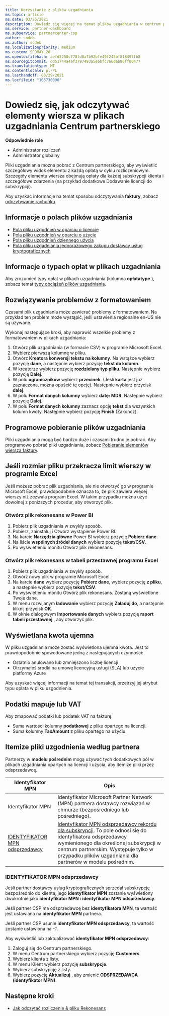 ```yaml
---
title: Korzystanie z plików uzgadniania
ms.topic: article
ms.date: 03/26/2021
description: Dowiedz się więcej na temat plików uzgadniania w centrum partnerskim i interpretacji szczegółowych widoków elementów wierszy opłat dla danego cyklu rozliczeniowego.
ms.service: partner-dashboard
ms.subservice: partnercenter-csp
author: sodeb
ms.author: sodeb
ms.localizationpriority: medium
ms.custom: SEOMAY.20
ms.openlocfilehash: aefd5258c778fd8a7b92bfe49f245bf818497fb8
ms.sourcegitcommit: dd51744a4af3797493a5ebbfc766dab86ff00477
ms.translationtype: MT
ms.contentlocale: pl-PL
ms.lasthandoff: 03/29/2021
ms.locfileid: "105730090"
---
```

# <a name="learn-how-to-read-the-line-items-in-your-partner-center-reconciliation-files"></a>Dowiedz się, jak odczytywać elementy wiersza w plikach uzgadniania Centrum partnerskiego

**Odpowiednie role**

- Administrator rozliczeń
- Administrator globalny

Pliki uzgadniania można pobrać z Centrum partnerskiego, aby wyświetlić szczegółowy widok elementu z każdą opłatą w cyklu rozliczeniowym. Szczegóły elementu wiersza obejmują opłaty dla każdej subskrypcji klienta i szczegółowe zdarzenia (na przykład dodatkowe Dodawanie licencji do subskrypcji).

Aby uzyskać informacje na temat sposobu odczytywania **faktury**, zobacz [odczytywanie rachunku](read-your-bill.md).

## <a name="understand-reconciliation-file-fields"></a>Informacje o polach plików uzgadniania

- [Pola pliku uzgodnień w oparciu o licencję](license-based-recon-files.md)
- [Pola pliku uzgodnień w oparciu o użycie](usage-based-recon-files.md)
- [Pola pliku uzgodnień dziennego użycia](daily-rated-usage-recon-files.md)
- [Pola pliku uzgadniania jednorazowego zakupu dostawcy usług kryptograficznych](modern-invoice-reconciliation-file.md)

## <a name="understand-charge-types-in-reconciliation-files"></a>Informacje o typach opłat w plikach uzgadniania

Aby zrozumieć typy opłat w plikach uzgadniania (kolumna **opłatatype** ), zobacz temat [typy obciążeń plików uzgadniania](recon-file-charge-types.md).

## <a name="fix-formatting-issues"></a>Rozwiązywanie problemów z formatowaniem

Czasami plik uzgadniania może zawierać problemy z formatowaniem. Na przykład ten problem może wystąpić, jeśli ustawienia regionalne en-US nie są używane.

Wykonaj następujące kroki, aby naprawić wszelkie problemy z formatowaniem w plikach uzgadniania:

1. Otwórz plik uzgadniania (w formacie CSV) w programie Microsoft Excel.
2. Wybierz pierwszą kolumnę w pliku.
3. Otwórz **Kreatora konwersji tekstu na kolumny**. Na wstążce wybierz pozycję **dane**, a następnie wybierz pozycję **tekst do kolumn**.
4. W kreatorze wybierz pozycję **rozdzielany typ pliku**. Następnie wybierz pozycję **Dalej**.
5. W polu **ograniczników** wybierz **przecinek**. (Jeśli **karta** jest już zaznaczona, można opuścić tę opcję). Następnie wybierz przycisk **dalej**.
6. W polu **Format danych kolumny** wybierz **datę: MDR**. Następnie wybierz pozycję **Dalej**.
7. W polu **Format danych kolumny** zaznacz opcję **tekst** dla wszystkich kolumn kwoty. Następnie wybierz pozycję **Finish** (Zakończ).

## <a name="download-reconciliation-files-programmatically"></a>Programowe pobieranie plików uzgadniania

Pliki uzgadniania mogą być bardzo duże i czasami trudno je pobrać. Aby programowo pobrać pliki uzgadniania, zobacz [Pobieranie elementów wiersza faktury](/partner-center/develop/get-invoiceline-items).

## <a name="if-your-file-exceeds-the-row-limit-in-excel"></a>Jeśli rozmiar pliku przekracza limit wierszy w programie Excel

Jeśli możesz pobrać plik uzgadniania, ale nie otworzyć go w programie Microsoft Excel, prawdopodobnie oznacza to, że plik zawiera więcej wierszy niż zezwala program Excel. W takim przypadku można użyć dowolnej z poniższych procedur, aby otworzyć plik.

### <a name="open-a-recon-file-in-power-bi"></a>Otwórz plik rekonesans w Power BI

1. Pobierz plik uzgadniania w zwykły sposób.
2. Pobierz, zainstaluj i Otwórz wystąpienie Power BI.
3. Na karcie **Narzędzia główne** Power BI wybierz pozycję **Pobierz dane**.
4. Na liście **wspólnych źródeł danych** wybierz pozycję **tekst/CSV**.
5. Po wyświetleniu monitu Otwórz plik rekonesans.

### <a name="open-a-recon-file-in-an-excel-pivot-table"></a>Otwórz plik rekonesans w tabeli przestawnej programu Excel

1. Pobierz plik uzgadniania w zwykły sposób.
2. Otwórz nowy plik w programie Microsoft Excel.
3. Na karcie **dane** wybierz pozycję **Pobierz dane**, wybierz pozycję **z pliku**, a następnie wybierz pozycję **tekst/CSV**.
4. Po wyświetleniu monitu Otwórz plik rekonesans. Zostaną wyświetlone Twoje dane.
5. W menu rozwijanym **ładowanie** wybierz pozycję **Załaduj do**, a następnie kliknij przycisk **OK**.
6. W oknie dialogowym **Importowanie danych** wybierz pozycję **raport tabeli przestawnej** , aby otworzyć plik.

## <a name="negative-amount-displayed"></a>Wyświetlana kwota ujemna

W pliku uzgadniania może zostać wyświetlona ujemna kwota. Jest to prawdopodobnie spowodowane jedną z następujących czynności:

- Ostatnio anulowano lub zmniejszono liczbę licencji
- Otrzymałeś środki na umowę licencyjną usługi (SLA) lub użycie platformy Azure

Aby uzyskać więcej informacji na temat tej transakcji, przejrzyj jej atrybut typu opłata w pliku uzgodnienia.

## <a name="map-taxes-or-vat"></a>Podatki mapuje lub VAT

Aby zmapować podatki lub podatek VAT na fakturę:

- Suma wartości kolumny **podatkowej** z pliku opartego na licencji.
- Suma kolumny **TaxAmount** z pliku opartego na użyciu.

## <a name="itemize-reconciliation-files-by-partner"></a>Itemize pliki uzgodnienia według partnera

Partnerzy w **modelu pośrednim** mogą używać tych dodatkowych pól w plikach uzgadniania opartych na licencji i użycia, aby itemize pliki przez odsprzedawcę.

| Identyfikator MPN | Opis |
| ------ | ----------- |
| Identyfikator MPN | Identyfikator Microsoft Partner Network (MPN) partnera dostawcy rozwiązań w chmurze (bezpośredniego lub pośredniego). |
| [IDENTYFIKATOR MPN odsprzedawcy](#reseller-mpn-id) | [Identyfikator MPN odsprzedawcy rekordu dla subskrypcji](#reseller-mpn-id). To pole odnosi się do identyfikatora odsprzedawcy wymienionego dla określonej subskrypcji w centrum partnerskim. Występuje tylko w przypadku plików uzgadniania dla partnerów w modelu pośrednim. |

### <a name="reseller-mpn-id"></a>IDENTYFIKATOR MPN odsprzedawcy

Jeśli partner dostawcy usług kryptograficznych sprzedał subskrypcję bezpośrednio do klienta, jego **identyfikator MPN** zostanie wyświetlony dwukrotnie jako **identyfikator MPN** i **identyfikator MPN odsprzedawcy**.

Jeśli partner CSP ma odsprzedawcę bez **identyfikatora MPN**, ta wartość jest ustawiana na **identyfikator MPN** partnera.

Jeśli partner CSP usunie **identyfikator MPN odsprzedawcy**, ta wartość zostanie ustawiona na *-1*.

Aby wyświetlić lub zaktualizować **identyfikator MPN odsprzedawcy**:

1. Zaloguj się do Centrum partnerskiego.
2. W menu Centrum partnerskiego wybierz pozycję **Customers**.
3. Wybierz klienta z listy.
4. W menu Klient wybierz pozycję **subskrypcje**.
5. Wybierz subskrypcję z listy.
6. Wybierz pozycję **Aktualizuj** , aby zmienić **ODSPRZEDAWCA (identyfikator MPN)**.

## <a name="next-steps"></a>Następne kroki

- [Jak odczytać rozliczenie & pliku Rekonesans](read-your-bill.md) 